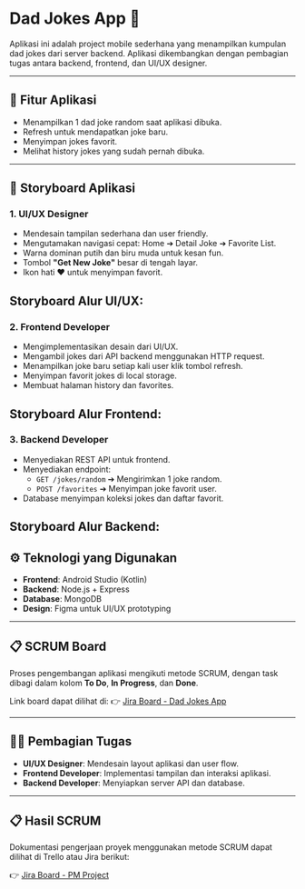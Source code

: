 # Dad Jokes App 🤣

Aplikasi ini adalah project mobile sederhana yang menampilkan kumpulan dad jokes dari server backend. Aplikasi dikembangkan dengan pembagian tugas antara backend, frontend, dan UI/UX designer.

---

## 📱 Fitur Aplikasi
- Menampilkan 1 dad joke random saat aplikasi dibuka.
- Refresh untuk mendapatkan joke baru.
- Menyimpan jokes favorit.
- Melihat history jokes yang sudah pernah dibuka.

---

## 🧩 Storyboard Aplikasi

### 1. UI/UX Designer
- Mendesain tampilan sederhana dan user friendly.
- Mengutamakan navigasi cepat: Home ➔ Detail Joke ➔ Favorite List.
- Warna dominan putih dan biru muda untuk kesan fun.
- Tombol **"Get New Joke"** besar di tengah layar.
- Ikon hati ❤️ untuk menyimpan favorit.

**Storyboard Alur UI/UX:**
---

### 2. Frontend Developer
- Mengimplementasikan desain dari UI/UX.
- Mengambil jokes dari API backend menggunakan HTTP request.
- Menampilkan joke baru setiap kali user klik tombol refresh.
- Menyimpan favorit jokes di local storage.
- Membuat halaman history dan favorites.

**Storyboard Alur Frontend:**
---

### 3. Backend Developer
- Menyediakan REST API untuk frontend.
- Menyediakan endpoint:
  - `GET /jokes/random` ➔ Mengirimkan 1 joke random.
  - `POST /favorites` ➔ Menyimpan joke favorit user.
- Database menyimpan koleksi jokes dan daftar favorit.

**Storyboard Alur Backend:**
---

## ⚙️ Teknologi yang Digunakan
- **Frontend**: Android Studio (Kotlin)
- **Backend**: Node.js + Express
- **Database**: MongoDB
- **Design**: Figma untuk UI/UX prototyping

---

## 📋 SCRUM Board
Proses pengembangan aplikasi mengikuti metode SCRUM, dengan task dibagi dalam kolom **To Do**, **In Progress**, dan **Done**.

Link board dapat dilihat di:
👉 [Jira Board - Dad Jokes App](https://briansembiring11-1744454109243.atlassian.net/jira/software/projects/PM/boards/1)

---

## 🧑‍💻 Pembagian Tugas
- **UI/UX Designer**: Mendesain layout aplikasi dan user flow.
- **Frontend Developer**: Implementasi tampilan dan interaksi aplikasi.
- **Backend Developer**: Menyiapkan server API dan database.

---

## 📋 Hasil SCRUM
Dokumentasi pengerjaan proyek menggunakan metode SCRUM dapat dilihat di Trello atau Jira berikut:

👉 [Jira Board - PM Project](https://briansembiring11-1744454109243.atlassian.net/jira/software/projects/PM/boards/1)
